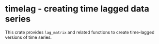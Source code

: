 # timelag - creating time lagged data series

This crate provides `lag_matrix` and related functions to create time-lagged
versions of time series.
